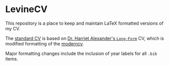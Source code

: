 # LevineCV

This repository is a place to keep and maintain LaTeX formatted versions of my CV.

The [standard CV](https://github.com/leviner/LevineCV/blob/master/LevineCV.pdf) is based on [Dr. Harriet Alexander's `Long-Form`](https://github.com/halexand/Alexander_CV) CV, which is modified formatting of the [moderncv](https://github.com/xdanaux/moderncv).

Major formatting changes include the inclusion of year labels for all `.bib` items.